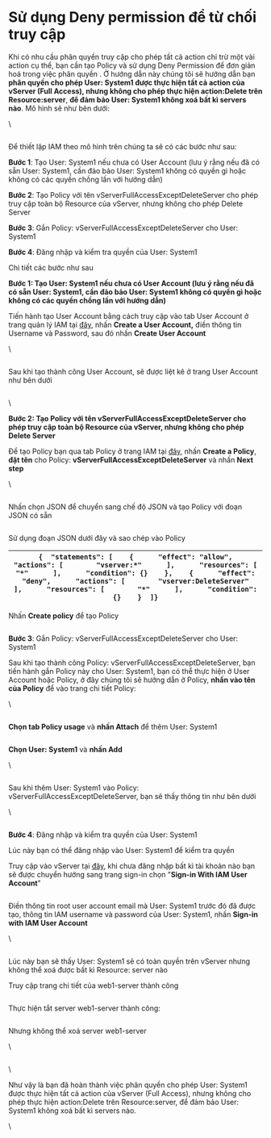 # Sử dụng Deny permission để từ chối truy cập

Khi có nhu cầu phân quyền truy cập cho phép tất cả action chỉ trừ một vài action cụ thể, bạn cần tạo Policy và sử dụng Deny Permission để đơn giản hoá trong việc phân quyền . Ở hướng dẫn này chúng tôi sẽ hướng dẫn bạn **phân quyền cho phép User: System1 được thực hiện tất cả action của vServer (Full Access), nhưng không cho phép thực hiện action:Delete trên Resource:server**, **để đảm bảo User: System1 không xoá bất kì servers nào**. Mô hình sẽ như bên dưới:

\


<figure><img src="https://docs.vngcloud.vn/download/attachments/59805245/iam-deny-permission.drawio%20(2).png?version=1&#x26;modificationDate=1689158267000&#x26;api=v2" alt=""><figcaption></figcaption></figure>

Để thiết lập IAM theo mô hình trên chúng ta sẽ có các bước như sau:

**Bước 1**: Tạo User: System1 nếu chưa có User Account (lưu ý rằng nếu đã có sẵn User: System1, cần đảo bảo User: System1 không có quyền gì hoặc không có các quyền chồng lấn với hướng dẫn)

**Bước 2**: Tạo Policy với tên vServerFullAccessExceptDeleteServer cho phép truy cập toàn bộ Resource của vServer, nhưng không cho phép Delete Server&#x20;

**Bước 3**: Gắn Policy: vServerFullAccessExceptDeleteServer cho User: System1

**Bước 4**: Đăng nhập và kiểm tra quyền của User: System1

Chi tiết các bước như sau

**Bước 1: Tạo User: System1 nếu chưa có User Account (lưu ý rằng nếu đã có sẵn User: System1, cần đảo bảo User: System1 không có quyền gì hoặc không có các quyền chồng lấn với hướng dẫn)**

Tiến hành tạo User Account bằng cách truy cập vào tab User Account ở trang quản lý IAM tại [đây](https://hcm-3.console.vngcloud.vn/iam/user-accounts), nhấn **Create a User Account,** điền thông tin Username và Password, sau đó nhấn **Create User Account**&#x20;

\


<figure><img src="https://docs.vngcloud.vn/download/attachments/59805245/image2023-7-12_15-18-33.png?version=1&#x26;modificationDate=1689158368000&#x26;api=v2" alt=""><figcaption></figcaption></figure>

Sau khi tạo thành công User Account, sẽ được liệt kê ở trang User Account như bên dưới

<figure><img src="https://docs.vngcloud.vn/download/attachments/59805245/image2023-7-12_15-19-37.png?version=1&#x26;modificationDate=1689158368000&#x26;api=v2" alt=""><figcaption></figcaption></figure>

\


**Bước 2: Tạo Policy với tên vServerFullAccessExceptDeleteServer cho phép truy cập toàn bộ Resource của vServer, nhưng không cho phép Delete Server**&#x20;

Để tạo Policy bạn qua tab Policy ở trang IAM tại [đây](https://hcm-3.console.vngcloud.vn/iam/policies), nhấn **Create a Policy**, **đặt tên** cho Policy: **vServerFullAccessExceptDeleteServer** và nhấn **Next step**

\


<figure><img src="https://docs.vngcloud.vn/download/attachments/59805245/image2023-7-12_17-40-24.png?version=1&#x26;modificationDate=1689158425000&#x26;api=v2" alt=""><figcaption></figcaption></figure>

Nhấn chọn JSON để chuyển sang chế độ JSON và tạo Policy với đoạn JSON có sẵn

<figure><img src="https://docs.vngcloud.vn/download/attachments/59805245/image2023-7-12_17-45-7.png?version=1&#x26;modificationDate=1689158708000&#x26;api=v2" alt=""><figcaption></figcaption></figure>

Sử dụng đoạn JSON dưới đây và sao chép vào Policy

| `{  "statements": [    {      "effect": "allow",      "actions": [        "vserver:*"      ],      "resources": [        "*"      ],      "condition": {}    },    {      "effect": "deny",      "actions": [        "vserver:DeleteServer"      ],      "resources": [        "*"      ],      "condition": {}    }  ]}` |
| ------------------------------------------------------------------------------------------------------------------------------------------------------------------------------------------------------------------------------------------------------------------------------------------------------------------------- |

Nhấn **Create policy** để tạo Policy

<figure><img src="https://docs.vngcloud.vn/download/attachments/59805245/image2023-7-12_17-48-53.png?version=1&#x26;modificationDate=1689158934000&#x26;api=v2" alt=""><figcaption></figcaption></figure>

**Bước 3**: Gắn Policy: vServerFullAccessExceptDeleteServer cho User: System1

Sau khi tạo thành công Policy: vServerFullAccessExceptDeleteServer, bạn tiến hành gắn Policy này cho User: System1, bạn có thể thực hiện ở User Account hoặc Policy, ở đây chúng tôi sẽ hướng dẫn ở Policy, **nhấn vào tên của Policy** để vào trang chi tiết Policy:

\


<figure><img src="https://docs.vngcloud.vn/download/attachments/59805245/image2023-7-12_17-50-46.png?version=1&#x26;modificationDate=1689159047000&#x26;api=v2" alt=""><figcaption></figcaption></figure>

**Chọn tab Policy usage** và **nhấn Attach** để thêm User: System1

<figure><img src="https://docs.vngcloud.vn/download/attachments/59805245/image2023-7-12_17-51-59.png?version=1&#x26;modificationDate=1689159120000&#x26;api=v2" alt=""><figcaption></figcaption></figure>

**Chọn User: System1** và **nhấn Add**

\


<figure><img src="https://docs.vngcloud.vn/download/attachments/59805245/image2023-7-12_17-52-32.png?version=1&#x26;modificationDate=1689159153000&#x26;api=v2" alt=""><figcaption></figcaption></figure>

Sau khi thêm User: System1 vào Policy: vServerFullAccessExceptDeleteServer, bạn sẽ thấy thông tin như bên dưới

\


<figure><img src="https://docs.vngcloud.vn/download/attachments/59805245/image2023-7-12_17-53-7.png?version=1&#x26;modificationDate=1689159188000&#x26;api=v2" alt=""><figcaption></figcaption></figure>

**Bước 4**: Đăng nhập và kiểm tra quyền của User: System1

Lúc này bạn có thể đăng nhập vào User: System1 để kiểm tra quyền

Truy cập vào vServer tại [đây](https://hcm-3.console.vngcloud.vn/vserver/v-server/cloud-server), khi chưa đăng nhập bất kì tài khoản nào bạn sẽ được chuyển hướng sang trang sign-in chọn "**Sign-in With IAM User Account**"

<figure><img src="https://docs.vngcloud.vn/download/attachments/59805245/image2023-7-12_13-48-49.png?version=1&#x26;modificationDate=1689158370000&#x26;api=v2" alt=""><figcaption></figcaption></figure>

Điền thông tin root user account email mà User: System1 trước đó đã được tạo, thông tin IAM username và password của User: System1, nhấn **Sign-in with IAM User Account**

\


<figure><img src="https://docs.vngcloud.vn/download/attachments/59805245/image2023-7-12_15-56-13.png?version=1&#x26;modificationDate=1689158370000&#x26;api=v2" alt=""><figcaption></figcaption></figure>

Lúc này bạn sẽ thấy User: System1 sẽ có toàn quyền trên vServer nhưng không thể xoá được bất kì Resource: server nào

Truy cập trang chi tiết của web1-server thành công

<figure><img src="https://docs.vngcloud.vn/download/attachments/59805245/image2023-7-12_15-58-35.png?version=1&#x26;modificationDate=1689158370000&#x26;api=v2" alt=""><figcaption></figcaption></figure>

Thực hiện tắt server web1-server thành công:

<figure><img src="https://docs.vngcloud.vn/download/attachments/59805245/image2023-7-12_15-59-35.png?version=1&#x26;modificationDate=1689158370000&#x26;api=v2" alt=""><figcaption></figcaption></figure>

Nhưng không thể xoá server web1-server

\


<figure><img src="https://docs.vngcloud.vn/download/attachments/59805245/image2023-7-12_17-55-8.png?version=1&#x26;modificationDate=1689159309000&#x26;api=v2" alt=""><figcaption></figcaption></figure>

\


Như vậy là bạn đã hoàn thành việc phân quyền cho phép User: System1 được thực hiện tất cả action của vServer (Full Access), nhưng không cho phép thực hiện action:Delete trên Resource:server, để đảm bảo User: System1 không xoá bất kì servers nào.

\

